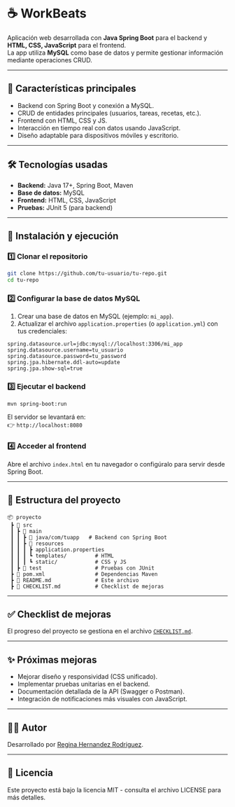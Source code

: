 # ☕ WorkBeats

Aplicación web desarrollada con **Java Spring Boot** para el backend y **HTML, CSS, JavaScript** para el frontend.  
La app utiliza **MySQL** como base de datos y permite gestionar información mediante operaciones CRUD.  

---

## 📌 Características principales
- Backend con Spring Boot y conexión a MySQL.  
- CRUD de entidades principales (usuarios, tareas, recetas, etc.).  
- Frontend con HTML, CSS y JS.  
- Interacción en tiempo real con datos usando JavaScript.  
- Diseño adaptable para dispositivos móviles y escritorio.  

---

## 🛠 Tecnologías usadas
- **Backend:** Java 17+, Spring Boot, Maven  
- **Base de datos:** MySQL  
- **Frontend:** HTML, CSS, JavaScript  
- **Pruebas:** JUnit 5 (para backend)  

---

## 🚀 Instalación y ejecución

### 1️⃣ Clonar el repositorio
```bash
git clone https://github.com/tu-usuario/tu-repo.git
cd tu-repo
```

### 2️⃣ Configurar la base de datos MySQL
1. Crear una base de datos en MySQL (ejemplo: `mi_app`).  
2. Actualizar el archivo `application.properties` (o `application.yml`) con tus credenciales:

```properties
spring.datasource.url=jdbc:mysql://localhost:3306/mi_app
spring.datasource.username=tu_usuario
spring.datasource.password=tu_password
spring.jpa.hibernate.ddl-auto=update
spring.jpa.show-sql=true
```

### 3️⃣ Ejecutar el backend
```bash
mvn spring-boot:run
```

El servidor se levantará en:  
👉 `http://localhost:8080`

### 4️⃣ Acceder al frontend
Abre el archivo `index.html` en tu navegador o configúralo para servir desde Spring Boot.  

---

## 📂 Estructura del proyecto
```
📦 proyecto
 ┣ 📂 src
 ┃ ┣ 📂 main
 ┃ ┃ ┣ 📂 java/com/tuapp   # Backend con Spring Boot
 ┃ ┃ ┣ 📂 resources
 ┃ ┃ ┃ ┣ application.properties
 ┃ ┃ ┃ ┗ templates/         # HTML
 ┃ ┃ ┃ ┗ static/            # CSS y JS
 ┃ ┣ 📂 test                 # Pruebas con JUnit
 ┣ 📜 pom.xml                # Dependencias Maven
 ┣ 📜 README.md              # Este archivo
 ┣ 📜 CHECKLIST.md           # Checklist de mejoras
```

---

## ✅ Checklist de mejoras
El progreso del proyecto se gestiona en el archivo [`CHECKLIST.md`](./CHECKLIST.md).  

---

## ✨ Próximas mejoras
- Mejorar diseño y responsividad (CSS unificado).  
- Implementar pruebas unitarias en el backend.  
- Documentación detallada de la API (Swagger o Postman).  
- Integración de notificaciones más visuales con JavaScript.  

---

## 👩‍💻 Autor
Desarrollado por [Regina Hernandez Rodriguez](https://github.com/Aniger31).  

---

## 📄 Licencia
Este proyecto está bajo la licencia MIT - consulta el archivo LICENSE para más detalles.  
